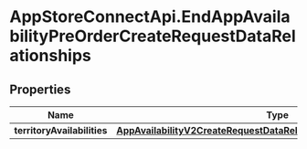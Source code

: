 # AppStoreConnectApi.EndAppAvailabilityPreOrderCreateRequestDataRelationships

## Properties

Name | Type | Description | Notes
------------ | ------------- | ------------- | -------------
**territoryAvailabilities** | [**AppAvailabilityV2CreateRequestDataRelationshipsTerritoryAvailabilities**](AppAvailabilityV2CreateRequestDataRelationshipsTerritoryAvailabilities.md) |  | 


